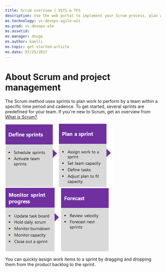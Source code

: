 ```yaml
---
title: Scrum overview | VSTS & TFS
description: Use the web portal to implement your Scrum process, plan and track work, and monitor progress and trends  
ms.technology: vs-devops-agile-wit
ms.prod: vs-devops-alm
ms.assetid:  
ms.manager: douge
ms.author: kaelli
ms.topic: get-started-article
ms.date: 07/25/2017
---
```


# About Scrum and project management 

The Scrum method uses sprints to plan work to perform by a team within a specific time period and cadence. To get started, several sprints are predefined for your team.  If you're new to Scrum, get an overview from [What is Scrum?](https://www.visualstudio.com/learn/what-is-scrum/). 

[![Schedule sprints](../_img/gs-planning-define-sprints.png)](define-sprints.md)[![Plan a sprint](../_img/gs-planning-plan-sprint.png)](sprint-planning.md)[![Monitor sprint progress](../_img/gs-planning-monitor-sprint.png)](task-board.md)[![Forecast](../_img/gs-planning-forecast.png)](forecast.md)

You can quickly assign work items to a sprint by dragging and dropping them from the product backlog to the sprint. 

<!---
![Assign work items to a sprint](_img/assign-to-sprint-from-kanban-animated.gif)
--> 


